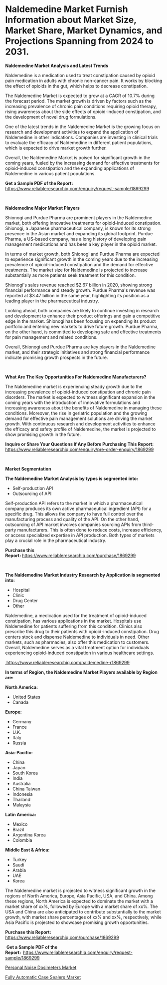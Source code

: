 <p><h1>Naldemedine Market Furnish Information about Market Size, Market Share, Market Dynamics, and Projections Spanning from 2024 to 2031.</h1></p><p><strong>Naldemedine Market Analysis and Latest Trends</strong></p>
<p><p>Naldemedine is a medication used to treat constipation caused by opioid pain medication in adults with chronic non-cancer pain. It works by blocking the effect of opioids in the gut, which helps to decrease constipation.</p><p>The Naldemedine Market is expected to grow at a CAGR of 10.7% during the forecast period. The market growth is driven by factors such as the increasing prevalence of chronic pain conditions requiring opioid therapy, rising awareness about the side effects of opioid-induced constipation, and the development of novel drug formulations.</p><p>One of the latest trends in the Naldemedine Market is the growing focus on research and development activities to expand the application of Naldemedine in other indications. Companies are investing in clinical trials to evaluate the efficacy of Naldemedine in different patient populations, which is expected to drive market growth further.</p><p>Overall, the Naldemedine Market is poised for significant growth in the coming years, fueled by the increasing demand for effective treatments for opioid-induced constipation and the expanding applications of Naldemedine in various patient populations.</p></p>
<p><strong>Get a Sample PDF of the Report:&nbsp;</strong> <a href="https://www.reliableresearchiq.com/enquiry/request-sample/1869299">https://www.reliableresearchiq.com/enquiry/request-sample/1869299</a></p>
<p>&nbsp;</p>
<p><strong>Naldemedine Major Market Players</strong></p>
<p><p>Shionogi and Purdue Pharma are prominent players in the Naldemedine market, both offering innovative treatments for opioid-induced constipation. Shionogi, a Japanese pharmaceutical company, is known for its strong presence in the Asian market and expanding its global footprint. Purdue Pharma, a US-based company, has a long history of developing pain management medications and has been a key player in the opioid market.</p><p>In terms of market growth, both Shionogi and Purdue Pharma are expected to experience significant growth in the coming years due to the increasing prevalence of opioid-induced constipation and the demand for effective treatments. The market size for Naldemedine is projected to increase substantially as more patients seek treatment for this condition.</p><p>Shionogi's sales revenue reached $2.67 billion in 2020, showing strong financial performance and steady growth. Purdue Pharma's revenue was reported at $3.47 billion in the same year, highlighting its position as a leading player in the pharmaceutical industry.</p><p>Looking ahead, both companies are likely to continue investing in research and development to enhance their product offerings and gain a competitive edge in the market. Shionogi has been focusing on expanding its product portfolio and entering new markets to drive future growth. Purdue Pharma, on the other hand, is committed to developing safe and effective treatments for pain management and related conditions.</p><p>Overall, Shionogi and Purdue Pharma are key players in the Naldemedine market, and their strategic initiatives and strong financial performance indicate promising growth prospects in the future.</p></p>
<p>&nbsp;</p>
<p><strong>What Are The Key Opportunities For Naldemedine Manufacturers?</strong></p>
<p><p>The Naldemedine market is experiencing steady growth due to the increasing prevalence of opioid-induced constipation and chronic pain disorders. The market is expected to witness significant expansion in the coming years with the introduction of innovative formulations and increasing awareness about the benefits of Naldemedine in managing these conditions. Moreover, the rise in geriatric population and the growing demand for effective pain management solutions are driving the market growth. With continuous research and development activities to enhance the efficacy and safety profile of Naldemedine, the market is projected to show promising growth in the future.</p></p>
<p><strong>Inquire or Share Your Questions If Any Before Purchasing This Report:</strong> <a href="https://www.reliableresearchiq.com/enquiry/pre-order-enquiry/1869299">https://www.reliableresearchiq.com/enquiry/pre-order-enquiry/1869299</a></p>
<p>&nbsp;</p>
<p><strong>Market Segmentation</strong></p>
<p><strong>The Naldemedine Market Analysis by types is segmented into:</strong></p>
<p><ul><li>Self-production API</li><li>Outsourcing of API</li></ul></p>
<p><p>Self-production API refers to the market in which a pharmaceutical company produces its own active pharmaceutical ingredient (API) for a specific drug. This allows the company to have full control over the manufacturing process and quality of the API. On the other hand, outsourcing of API market involves companies sourcing APIs from third-party manufacturers. This is often done to reduce costs, increase efficiency, or access specialized expertise in API production. Both types of markets play a crucial role in the pharmaceutical industry.</p></p>
<p><strong>Purchase this Report:&nbsp;</strong><a href="https://www.reliableresearchiq.com/purchase/1869299">https://www.reliableresearchiq.com/purchase/1869299</a></p>
<p>&nbsp;</p>
<p><strong>The Naldemedine Market Industry Research by Application is segmented into:</strong></p>
<p><ul><li>Hospital</li><li>Clinic</li><li>Drug Center</li><li>Other</li></ul></p>
<p><p>Naldemedine, a medication used for the treatment of opioid-induced constipation, has various applications in the market. Hospitals use Naldemedine for patients suffering from this condition. Clinics also prescribe this drug to their patients with opioid-induced constipation. Drug centers stock and dispense Naldemedine to individuals in need. Other markets, such as pharmacies, also offer this medication to customers. Overall, Naldemedine serves as a vital treatment option for individuals experiencing opioid-induced constipation in various healthcare settings.</p></p>
<p><a href="https://www.reliableresearchiq.com/naldemedine-r1869299">&nbsp;https://www.reliableresearchiq.com/naldemedine-r1869299</a></p>
<p><strong>In terms of Region, the Naldemedine Market Players available by Region are:</strong></p>
<p>
    <p> <strong> North America: </strong>
        <ul>
            <li>United States</li>
            <li>Canada</li>
        </ul>
        </p> 
    <p> <strong> Europe: </strong>
        <ul>
            <li>Germany</li>
            <li>France</li>
            <li>U.K.</li>
            <li>Italy</li>
            <li>Russia</li>
        </ul>
        </p> 
    <p> <strong> Asia-Pacific: </strong>
        <ul>
            <li>China</li>
            <li>Japan</li>
            <li>South Korea</li>
            <li>India</li>
            <li>Australia</li>
            <li>China Taiwan</li>
            <li>Indonesia</li>
            <li>Thailand</li>
            <li>Malaysia</li>
        </ul>
        </p> 
    <p> <strong> Latin America: </strong>
        <ul>
            <li>Mexico</li>
            <li>Brazil</li>
            <li>Argentina Korea</li>
            <li>Colombia</li>
        </ul>
        </p> 
    <p> <strong> Middle East & Africa: </strong>
        <ul>
            <li>Turkey</li>
            <li>Saudi</li>
            <li>Arabia</li>
            <li>UAE</li>
            <li>Korea</li>
        </ul>
    </p>
    </p>
<p><p>The Naldemedine market is projected to witness significant growth in the regions of North America, Europe, Asia Pacific, USA, and China. Among these regions, North America is expected to dominate the market with a market share of xx%, followed by Europe with a market share of xx%. The USA and China are also anticipated to contribute substantially to the market growth, with market share percentages of xx% and xx%, respectively, while Asia Pacific is projected to showcase promising growth opportunities.</p></p>
<p><strong>Purchase this Report: </strong><a href="https://www.reliableresearchiq.com/purchase/1869299">https://www.reliableresearchiq.com/purchase/1869299</a></p>
<p>&nbsp;<strong>Get a Sample PDF of the Report:&nbsp;&nbsp;</strong><a href="https://www.reliableresearchiq.com/enquiry/request-sample/1869299">https://www.reliableresearchiq.com/enquiry/request-sample/1869299</a></p>
<p><strong></strong></p>
<p><p><a href="https://medium.com/@michellegbleau0620/global-personal-noise-dosimeters-market-focus-on-application-end-use-industry-type-equipment-fe173cc6ee83">Personal Noise Dosimeters Market</a></p><p><a href="https://medium.com/@ashlyglover/fully-automatic-case-sealers-market-emerging-trends-and-future-prospects-for-period-from-2024-to-51c62ea47a1b">Fully Automatic Case Sealers Market</a></p></p>